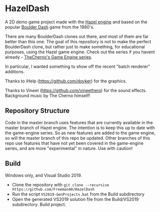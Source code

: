 # HazelDash
A 2D demo game project made with the [Hazel engine](https://github.com/TheCherno/Hazel) and based on the popular [Boulder Dash](https://boulder-dash.com) game from the 1980's.

There are many BoulderDash clones out there, and most of them are far better than this one.  The goal of this repository is not to make the perfect BoulderDash clone, but rather just to make something, for educational purposes, using the Hazel game engine.  Check out the series if you havent already - [TheCherno's Game Engine series](https://www.youtube.com/playlist?list=PLlrATfBNZ98dC-V-N3m0Go4deliWHPFwT).

In particular, I wanted something to show off the recent "batch renderer" additions.

Thanks to iHelp (https://github.com/dovker) for the graphics.

Thanks to Vineet (https://github.com/vineethero) for the sound effects.  Background music by The Cherno himself!

## Repository Structure
Code in the master branch uses features that are currently available in the master branch of Hazel engine.  The intention is to keep this up to date with the game-engine series.  So as new features are added to the game engine, so will the master branch of this repo be updated.
Other branches of this repo use features that have not yet been covered in the game-engine series, and are more "experimental" in nature.  Use with caution!

## Build
Windows only, and Visual Studio 2019.

* Clone the repository with `git clone --recursive https://github.com/Freeman40/HazelDash`
* Run the script `VS2019-GenProjects.bat` from the Build subdirectory
* Open the generated VS2019 solution file from the Build/VS2019 subdirectory.  Build project.
